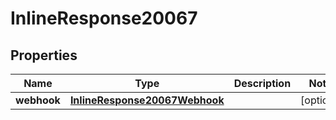 

# InlineResponse20067


## Properties

Name | Type | Description | Notes
------------ | ------------- | ------------- | -------------
**webhook** | [**InlineResponse20067Webhook**](InlineResponse20067Webhook.md) |  |  [optional]



